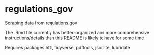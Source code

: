 # regulations_gov
Scraping data from regulations.gov

The .Rmd file currently has better-organized and more comprehensive instructions/details than this README is likely to have for some time

Requires packages httr, tidyverse, pdftools, jsonlite, lubridate